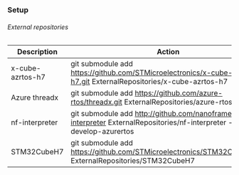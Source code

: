 
### Setup

###### External repositories



Description       | Action
------------      | -------------
x-cube-azrtos-h7  | git submodule add https://github.com/STMicroelectronics/x-cube-azrtos-h7.git ExternalRepositories/x-cube-azrtos-h7
Azure threadx   | git submodule add  https://github.com/azure-rtos/threadx.git ExternalRepositories/azure-rtos/threadx
nf-interpreter    | git submodule add http://github.com/nanoframework/nf-interpreter ExternalRepositories/nf-interpreter  -b develop-azurertos
STM32CubeH7       | git submodule add https://github.com/STMicroelectronics/STM32CubeH7.git ExternalRepositories/STM32CubeH7







